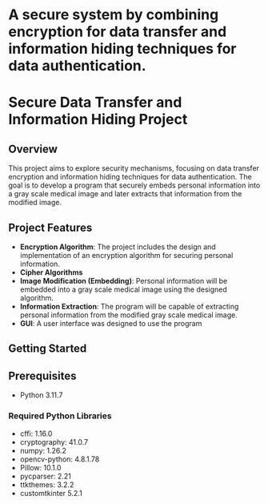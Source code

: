 # A secure system by combining encryption for data transfer and information hiding techniques for data authentication.

# Secure Data Transfer and Information Hiding Project

## Overview
This project aims to explore security mechanisms, focusing on data transfer encryption and information hiding techniques for data authentication. The goal is to develop a program that securely embeds personal information into a gray scale medical image and later extracts that information from the modified image.

## Project Features
- **Encryption Algorithm**: The project includes the design and implementation of an encryption algorithm for securing personal information.
- **Cipher Algorithms**
- **Image Modification (Embedding)**: Personal information will be embedded into a gray scale medical image using the designed algorithm.
- **Information Extraction**: The program will be capable of extracting personal information from the modified gray scale medical image.
- **GUI**: A user interface was designed to use the program

## Getting Started
## Prerequisites
- Python 3.11.7

### Required Python Libraries
- cffi: 1.16.0
- cryptography: 41.0.7
- numpy: 1.26.2
- opencv-python: 4.8.1.78
- Pillow: 10.1.0
- pycparser: 2.21
- ttkthemes: 3.2.2
- customtkinter 5.2.1